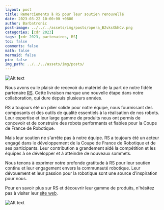 ```yaml
---
layout: post
title: Remerciements à RS pour leur soutien renouvellé
date: 2023-03-22 10:00:00 +0800
author: Barbatronic
post-image: ../../../assets/img/posts/opera_BZvksXkhCv.png
categories: [cdr 2023]
tags: [cdr 2023, partenaires, RS]
toc: false
comments: false
math: false
mermaid: false
pin: false
img_path: ../../../assets/img/posts/
---
```


![Alt text](opera_BZvksXkhCv.png)

Nous avons eu le plaisir de recevoir du matériel de la part de notre fidèle partenaire [RS](https://fr.rs-online.com/web/). Cette livraison marque une nouvelle étape dans notre collaboration, qui dure depuis plusieurs années.

RS a toujours été un pilier solide pour notre équipe, nous fournissant des composants et des outils de qualité essentiels à la réalisation de nos robots. Leur expertise et leur large gamme de produits nous ont permis de concevoir et de construire des robots performants et fiables pour la Coupe de France de Robotique.

Mais leur soutien ne s'arrête pas à notre équipe. RS a toujours été un acteur engagé dans le développement de la Coupe de France de Robotique et de ses participants. Leur contribution a grandement aidé la compétition et les équipes à se développer et à atteindre de nouveaux sommets.

Nous tenons à exprimer notre profonde gratitude à RS pour leur soutien continu et leur engagement envers la communauté robotique. Leur dévouement et leur passion pour la robotique sont une source d'inspiration pour nous.

Pour en savoir plus sur RS et découvrir leur gamme de produits, n'hésitez pas à visiter leur [site web](https://fr.rs-online.com/web/).

![Alt text](IMG_20230322_102300.jpg)